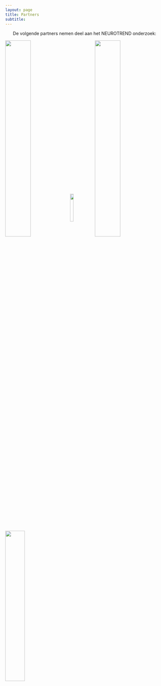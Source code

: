 ```yaml
---
layout: page
title: Partners
subtitle:
---
```


<div align = "center"> 
<p>
De volgende partners nemen deel aan het NEUROTREND onderzoek:
<br>
</p>
</div>


<img src="{{ 'img/tuelogo.png' | relative_url }}" align="center" style="width:40%" />
<img src="{{ 'img/philipslogo.png' | relative_url }}" align="center" style="width:15%" />
<img src="{{ 'img/kempenhaeghelogo.png' | relative_url }}" align="center" style="width:40%"  style=position:relative; left:10px; top:-30px;/>
<img src="{{ 'img/eindhovenenginelogo.png' | relative_url }}" align="center" style="width:35%"/>
